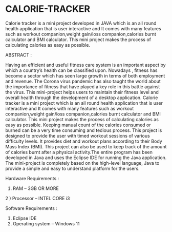 # CALORIE-TRACKER
Calorie tracker is a mini project developed in JAVA which is an all round health application that is user interactive and It comes with many features such as workout companion,weight gain/loss companion,calories burnt calculator and BMI calculator. This mini project makes the process of calculating calories as easy as possible. 

ABSTRACT :

Having an efficient and useful fitness care system is an important aspect by which a country’s health can be classified upon. Nowadays , fitness has become a sector which has seen large growth in terms of both employment and revenue. The  Corona virus  pandemic has also taught the world about the importance of fitness that have played a key role in this battle against the virus. This mini-project helps users to maintain their fitness level and overall health through the development of a desktop application. Calorie tracker is a mini project which is an all round health application that is user interactive and It comes with many features such as workout companion,weight gain/loss companion,calories burnt calculator and BMI calculator. This mini project makes the process of calculating calories as easy as possible. Keeping  manual count of the calories consumed or burned can be a very time consuming and tedious process. This project is designed to provide the user with timed workout sessions of various difficulty levels. It provides diet and workout plans according to their Body Mass Index (BMI). This project can also be used to keep track of the amount of calories burnt after a physical activity.The entire program has been developed in Java and uses the Eclipse IDE for running the Java application. The mini-project is completely based on the high-level language, Java to provide a simple and easy to understand platform for the users.

Hardware Requirements :

1) RAM – 3GB OR MORE

2 ) Processor – INTEL CORE i3


Software Requirements :

1) Eclipse IDE
2) Operating system – Windows 11



